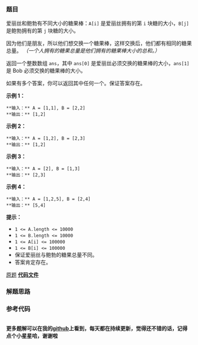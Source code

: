 ### 题目
爱丽丝和鲍勃有不同大小的糖果棒：`A[i]` 是爱丽丝拥有的第 `i` 块糖的大小，`B[j]` 是鲍勃拥有的第 `j` 块糖的大小。

因为他们是朋友，所以他们想交换一个糖果棒，这样交换后，他们都有相同的糖果总量。 _（一个人拥有的糖果总量是他们拥有的糖果棒大小的总和。）_

返回一个整数数组 `ans`，其中 `ans[0]` 是爱丽丝必须交换的糖果棒的大小，`ans[1]` 是 Bob 必须交换的糖果棒的大小。

如果有多个答案，你可以返回其中任何一个。保证答案存在。



**示例 1：**

    
    
    **输入：** A = [1,1], B = [2,2]
    **输出：** [1,2]
    

**示例 2：**

    
    
    **输入：** A = [1,2], B = [2,3]
    **输出：** [1,2]
    

**示例 3：**

    
    
    **输入：** A = [2], B = [1,3]
    **输出：** [2,3]
    

**示例 4：**

    
    
    **输入：** A = [1,2,5], B = [2,4]
    **输出：** [5,4]
    



**提示：**

  * `1 <= A.length <= 10000`
  * `1 <= B.length <= 10000`
  * `1 <= A[i] <= 100000`
  * `1 <= B[i] <= 100000`
  * 保证爱丽丝与鲍勃的糖果总量不同。
  * 答案肯定存在。

[原题](https://leetcode-cn.com/problems/fair-candy-swap/)    **[代码文件]()**


### 解题思路




### 参考代码

```go


```




**更多题解可以在我的[github](https://github.com/LZH139/leetcode_Go)上看到，每天都在持续更新，觉得还不错的话，记得点个小星星哈，谢谢啦**

